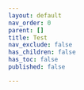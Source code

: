 ```yaml
---
layout: default
nav_order: 0
parent: []
title: Test
nav_exclude: false
has_children: false
has_toc: false
published: false

---
```

